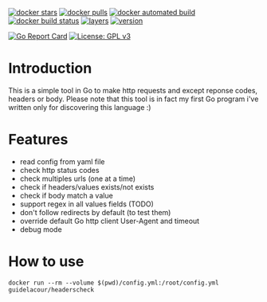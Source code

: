 [![docker stars](https://img.shields.io/docker/stars/guidelacour/headerscheck.svg)](https://hub.docker.com/r/guidelacour/headerscheck/) [![docker pulls](https://img.shields.io/docker/pulls/guidelacour/headerscheck.svg)](https://hub.docker.com/r/guidelacour/headerscheck/) [![docker automated build](https://img.shields.io/docker/automated/guidelacour/headerscheck.svg)](https://hub.docker.com/r/guidelacour/headerscheck/) [![docker build status](https://img.shields.io/docker/build/guidelacour/headerscheck.svg)](https://hub.docker.com/r/guidelacour/headerscheck/)
[![layers](https://images.microbadger.com/badges/image/guidelacour/headerscheck.svg)](https://microbadger.com/images/guidelacour/headerscheck "Get your own image badge on microbadger.com") [![version](https://images.microbadger.com/badges/version/guidelacour/headerscheck.svg)](https://microbadger.com/images/guidelacour/headerscheck "Get your own version badge on microbadger.com")

[![Go Report Card](https://goreportcard.com/badge/github.com/guikcd/headerscheck)](https://goreportcard.com/report/github.com/guikcd/headerscheck) [![License: GPL v3](https://img.shields.io/badge/License-GPL%20v3-blue.svg)](https://www.gnu.org/licenses/gpl-3.0)



Introduction
==========

This is a simple tool in Go to make http requests and except reponse codes, headers or body.
Please note that this tool is in fact my first Go program i've written only for discovering this language :)

Features
=======

* read config from yaml file
* check http status codes
* check multiples urls (one at a time)
* check if headers/values exists/not exists
* check if body match a value
* support regex in all values fields (TODO)
* don't follow redirects by default (to test them)
* override default Go http client User-Agent and timeout
* debug mode

How to use
=========

```
docker run --rm --volume $(pwd)/config.yml:/root/config.yml guidelacour/headerscheck
```
